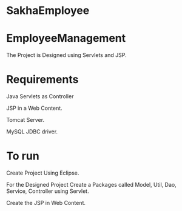# SakhaEmployee

# EmployeeManagement
The Project is Designed using Servlets and JSP.

# Requirements
Java Servlets as Controller

JSP in a Web Content.

Tomcat Server.

MySQL JDBC driver.

# To run
Create Project Using Eclipse.

For the Designed Project Create a Packages called Model, Util, Dao, Service, Controller using Servlet.

Create the JSP in Web Content.

